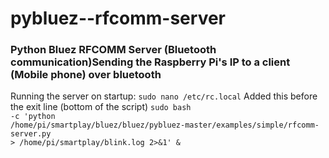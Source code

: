 # pybluez--rfcomm-server
<h3>Python Bluez RFCOMM Server (Bluetooth communication)</h3?

<h2>Sending the Raspberry Pi's IP to a client (Mobile phone) over bluetooth</h2>

Running the server on startup:
<code>sudo nano /etc/rc.local</code>
Added this before the exit line (bottom of the script)
<code>sudo bash -c 'python /home/pi/smartplay/bluez/bluez/pybluez-master/examples/simple/rfcomm-server.py > /home/pi/smartplay/blink.log 2>&1' &</code>
